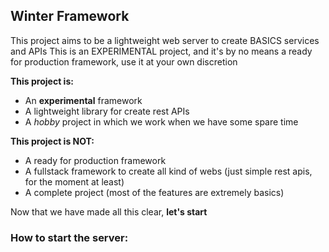 ## Winter Framework

This project aims to be a lightweight web server to create BASICS services and APIs
This is an EXPERIMENTAL project, and it's by no means a ready for production framework, use it at your own discretion

**This project is:**

- An **experimental** framework
- A lightweight library for create rest APIs
- A *hobby* project in which we work when we have some spare time

**This project is NOT:**

- A ready for production framework
- A fullstack framework to create all kind of webs (just simple rest apis, for the moment at least)
- A complete project (most of the features are extremely basics)

Now that we have made all this clear, **let's start**

### How to start the server:

```dart

```
